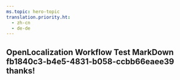 ```yaml
---
ms.topic: hero-topic
translation.priority.ht: 
  - zh-cn
  - de-de
---
```

## OpenLocalization Workflow Test MarkDown fb1840c3-b4e5-4831-b058-ccbb66eaee39 thanks!
